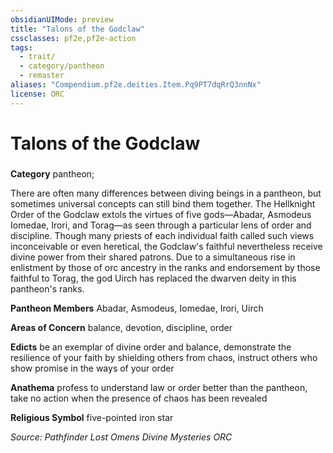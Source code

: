 ```yaml
---
obsidianUIMode: preview
title: "Talons of the Godclaw"
cssclasses: pf2e,pf2e-action
tags:
  - trait/
  - category/pantheon
  - remaster
aliases: "Compendium.pf2e.deities.Item.Pq9PT7dqRrQ3nnNx"
license: ORC
---
```

# Talons of the Godclaw

### 

**Category** pantheon; 




There are often many differences between diving beings in a pantheon, but sometimes universal concepts can still bind them together. The Hellknight Order of the Godclaw extols the virtues of five gods—Abadar, Asmodeus Iomedae, Irori, and Torag—as seen through a particular lens of order and discipline. Though many priests of each individual faith called such views inconceivable or even heretical, the Godclaw's faithful nevertheless receive divine power from their shared patrons. Due to a simultaneous rise in enlistment by those of orc ancestry in the ranks and endorsement by those faithful to Torag, the god Uirch has replaced the dwarven deity in this pantheon's ranks.

**Pantheon Members** Abadar, Asmodeus, Iomedae, Irori, Uirch

**Areas of Concern** balance, devotion, discipline, order

**Edicts** be an exemplar of divine order and balance, demonstrate the resilience of your faith by shielding others from chaos, instruct others who show promise in the ways of your order

**Anathema** profess to understand law or order better than the pantheon, take no action when the presence of chaos has been revealed

**Religious Symbol** five-pointed iron star

*Source: Pathfinder Lost Omens Divine Mysteries*
*ORC*